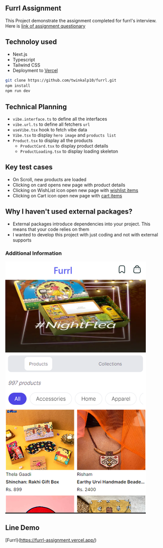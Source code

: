 ## Furrl Assignment

This Project demonstrate the assignment completed for furrl's interview. Here is [link of assignment questionary]([https://web.furrl.in/vibeList?vibe=NightFlea](https://docs.google.com/document/d/10UarXEmRwRmouyHga0_QuZa5bJIdxgiPQpfbBOyOYtc/edit))

## Technoloy used

- Next.js
- Typescript
- Tailwind CSS
- Deployment to [Vercel](https://vercel.com/)

```bash
git clone https://github.com/twinkalp10/furrl.git
npm install
npm run dev
```

## Technical Planning

- `vibe.interface.ts` to define all the interfaces
- `vibe.url.ts` to define all fetchers `url`
- `useVibe.tsx` hook to fetch vibe data
- `Vibe.tsx` to display `hero image` and `products list`
- `Product.tsx` to display all the products
  - `ProductCard.tsx` to display product details
  - `ProductLoading.tsx` to display loading skeleton

## Key test cases

- On Scroll, new products are loaded
- Clicking on card opens new page with product details
- Clicking on WishList icon open new page with [wishlist items](https://web.furrl.in/wishlist)
- Clicking on Cart icon open new page with [cart items](https://web.furrl.in/wishlist)

## Why I haven't used external packages?

- External packages introduce dependencies into your project. This means that your code relies on them
- I wanted to develop this project with just coding and not with external supports

### Additional Information

![ScreenShot of Furrl](/screenshot/FurrlScreenShot.png)

## Line Demo 
[Furrl}(https://furrl-assignment.vercel.app/)
